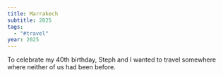```yaml
---
title: Marrakech
subtitle: 2025
tags:
  - "#travel"
year: 2025
---
```


To celebrate my 40th birthday, Steph and I wanted to travel somewhere where neither of us had been before. 